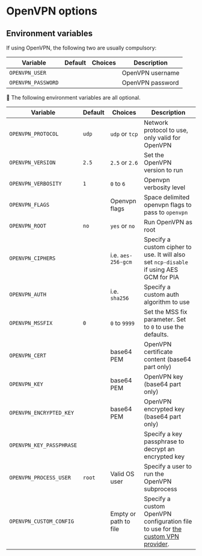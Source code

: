 # OpenVPN options

## Environment variables

If using OpenVPN, the following two are usually compulsory:

| Variable | Default | Choices | Description |
| --- | --- | --- | --- |
| `OPENVPN_USER` | | | OpenVPN username |
| `OPENVPN_PASSWORD` | | | OpenVPN password |

💁 The following environment variables are all optional.

| Variable | Default | Choices | Description |
| --- | --- | --- | --- |
| `OPENVPN_PROTOCOL` | `udp` | `udp` or `tcp` | Network protocol to use, only valid for OpenVPN |
| `OPENVPN_VERSION` | `2.5` | `2.5` or `2.6` | Set the OpenVPN version to run |
| `OPENVPN_VERBOSITY` | `1` | `0` to `6` | Openvpn verbosity level |
| `OPENVPN_FLAGS` | | Openvpn flags | Space delimited openvpn flags to pass to `openvpn` |
| `OPENVPN_ROOT` | `no` | `yes` or `no` | Run OpenVPN as root |
| `OPENVPN_CIPHERS` | | i.e. `aes-256-gcm` | Specify a custom cipher to use. It will also set `ncp-disable` if using AES GCM for PIA |
| `OPENVPN_AUTH` | | i.e. `sha256` | Specify a custom auth algorithm to use |
| `OPENVPN_MSSFIX` | `0` | `0` to `9999` | Set the MSS fix parameter. Set to `0` to use the defaults. |
| `OPENVPN_CERT` | | base64 PEM | OpenVPN certificate content (base64 part only) |
| `OPENVPN_KEY` | | base64 PEM | OpenVPN key (base64 part only) |
| `OPENVPN_ENCRYPTED_KEY` | | base64 PEM | OpenVPN encrypted key (base64 part only) |
| `OPENVPN_KEY_PASSPHRASE` | | | Specify a key passphrase to decrypt an encrypted key |
| `OPENVPN_PROCESS_USER` | `root` | Valid OS user | Specify a user to run the OpenVPN subprocess |
| `OPENVPN_CUSTOM_CONFIG` | | Empty or path to file | Specify a custom OpenVPN configuration file to use for [the custom VPN provider](../providers/custom.md). |
